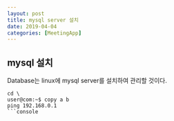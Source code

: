 ```yaml
---
layout: post
title: mysql server 설치
date: 2019-04-04
categories: [MeetingApp]
---
```


## mysql 설치
Database는 linux에 mysql server를 설치하여 관리할 것이다.

```console
cd \
user@com:~$ copy a b
ping 192.168.0.1
```console
